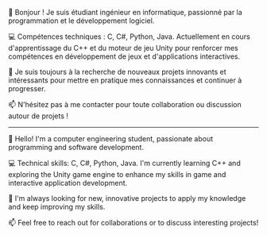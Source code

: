 👋 Bonjour ! Je suis étudiant ingénieur en informatique, passionné par la programmation et le développement logiciel.

💻 Compétences techniques : C, C#, Python, Java. Actuellement en cours d'apprentissage du C++ et du moteur de jeu Unity pour renforcer mes compétences en développement de jeux et d'applications interactives.

🚀 Je suis toujours à la recherche de nouveaux projets innovants et intéressants pour mettre en pratique mes connaissances et continuer à progresser.

📫 N'hésitez pas à me contacter pour toute collaboration ou discussion autour de projets !

----------------------------------------------------------------------------------------------------------------------------------------------------------------------------------------------------------

👋 Hello! I'm a computer engineering student, passionate about programming and software development.

💻 Technical skills: C, C#, Python, Java. I'm currently learning C++ and exploring the Unity game engine to enhance my skills in game and interactive application development.

🚀 I'm always looking for new, innovative projects to apply my knowledge and keep improving my skills.

📫 Feel free to reach out for collaborations or to discuss interesting projects!
